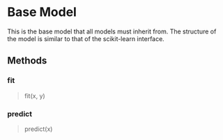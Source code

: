 # Base Model

This is the base model that all models must inherit from. The structure of the model is similar to that of the scikit-learn interface.

## Methods

### fit

> fit(x, y)

### predict

> predict(x)